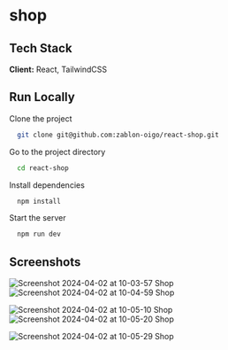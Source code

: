 # shop
## Tech Stack

**Client:** React, TailwindCSS
## Run Locally

Clone the project

```bash
  git clone git@github.com:zablon-oigo/react-shop.git
```

Go to the project directory

```bash
  cd react-shop
```

Install dependencies

```bash
  npm install
```

Start the server

```bash
  npm run dev
```
## Screenshots
![Screenshot 2024-04-02 at 10-03-57 Shop](https://github.com/zablon-oigo/react-shop/assets/143833326/6b639382-c7b0-404f-b30d-c9cc173669db)
![Screenshot 2024-04-02 at 10-04-59 Shop](https://github.com/zablon-oigo/react-shop/assets/143833326/1eb78a95-5e91-438a-9aff-39a294d11852)

![Screenshot 2024-04-02 at 10-05-10 Shop](https://github.com/zablon-oigo/react-shop/assets/143833326/7788214a-6374-4691-accd-fa0ade19b540)
![Screenshot 2024-04-02 at 10-05-20 Shop](https://github.com/zablon-oigo/react-shop/assets/143833326/8a64edf2-96ad-4bad-a677-451483157185)


![Screenshot 2024-04-02 at 10-05-29 Shop](https://github.com/zablon-oigo/react-shop/assets/143833326/29d35dd0-858c-49ab-ae71-c4d7a7487433)




